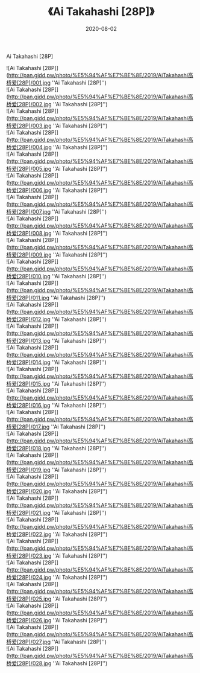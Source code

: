 ﻿---
layout: post
title:  《Ai Takahashi [28P]》
date:   2020-08-02
img: http://pan.gjdd.pw/photo/%E5%94%AF%E7%BE%8E/2019/AiTakahashi高桥爱[28P]/000.jpg
categories: [美女, 清纯, 唯美]
---

Ai Takahashi [28P]

![Ai Takahashi [28P]](http://pan.gjdd.pw/photo/%E5%94%AF%E7%BE%8E/2019/AiTakahashi高桥爱[28P]/001.jpg ''Ai Takahashi [28P]'') <br>
![Ai Takahashi [28P]](http://pan.gjdd.pw/photo/%E5%94%AF%E7%BE%8E/2019/AiTakahashi高桥爱[28P]/002.jpg ''Ai Takahashi [28P]'') <br>
![Ai Takahashi [28P]](http://pan.gjdd.pw/photo/%E5%94%AF%E7%BE%8E/2019/AiTakahashi高桥爱[28P]/003.jpg ''Ai Takahashi [28P]'') <br>
![Ai Takahashi [28P]](http://pan.gjdd.pw/photo/%E5%94%AF%E7%BE%8E/2019/AiTakahashi高桥爱[28P]/004.jpg ''Ai Takahashi [28P]'') <br>
![Ai Takahashi [28P]](http://pan.gjdd.pw/photo/%E5%94%AF%E7%BE%8E/2019/AiTakahashi高桥爱[28P]/005.jpg ''Ai Takahashi [28P]'') <br>
![Ai Takahashi [28P]](http://pan.gjdd.pw/photo/%E5%94%AF%E7%BE%8E/2019/AiTakahashi高桥爱[28P]/006.jpg ''Ai Takahashi [28P]'') <br>
![Ai Takahashi [28P]](http://pan.gjdd.pw/photo/%E5%94%AF%E7%BE%8E/2019/AiTakahashi高桥爱[28P]/007.jpg ''Ai Takahashi [28P]'') <br>
![Ai Takahashi [28P]](http://pan.gjdd.pw/photo/%E5%94%AF%E7%BE%8E/2019/AiTakahashi高桥爱[28P]/008.jpg ''Ai Takahashi [28P]'') <br>
![Ai Takahashi [28P]](http://pan.gjdd.pw/photo/%E5%94%AF%E7%BE%8E/2019/AiTakahashi高桥爱[28P]/009.jpg ''Ai Takahashi [28P]'') <br>
![Ai Takahashi [28P]](http://pan.gjdd.pw/photo/%E5%94%AF%E7%BE%8E/2019/AiTakahashi高桥爱[28P]/010.jpg ''Ai Takahashi [28P]'') <br>
![Ai Takahashi [28P]](http://pan.gjdd.pw/photo/%E5%94%AF%E7%BE%8E/2019/AiTakahashi高桥爱[28P]/011.jpg ''Ai Takahashi [28P]'') <br>
![Ai Takahashi [28P]](http://pan.gjdd.pw/photo/%E5%94%AF%E7%BE%8E/2019/AiTakahashi高桥爱[28P]/012.jpg ''Ai Takahashi [28P]'') <br>
![Ai Takahashi [28P]](http://pan.gjdd.pw/photo/%E5%94%AF%E7%BE%8E/2019/AiTakahashi高桥爱[28P]/013.jpg ''Ai Takahashi [28P]'') <br>
![Ai Takahashi [28P]](http://pan.gjdd.pw/photo/%E5%94%AF%E7%BE%8E/2019/AiTakahashi高桥爱[28P]/014.jpg ''Ai Takahashi [28P]'') <br>
![Ai Takahashi [28P]](http://pan.gjdd.pw/photo/%E5%94%AF%E7%BE%8E/2019/AiTakahashi高桥爱[28P]/015.jpg ''Ai Takahashi [28P]'') <br>
![Ai Takahashi [28P]](http://pan.gjdd.pw/photo/%E5%94%AF%E7%BE%8E/2019/AiTakahashi高桥爱[28P]/016.jpg ''Ai Takahashi [28P]'') <br>
![Ai Takahashi [28P]](http://pan.gjdd.pw/photo/%E5%94%AF%E7%BE%8E/2019/AiTakahashi高桥爱[28P]/017.jpg ''Ai Takahashi [28P]'') <br>
![Ai Takahashi [28P]](http://pan.gjdd.pw/photo/%E5%94%AF%E7%BE%8E/2019/AiTakahashi高桥爱[28P]/018.jpg ''Ai Takahashi [28P]'') <br>
![Ai Takahashi [28P]](http://pan.gjdd.pw/photo/%E5%94%AF%E7%BE%8E/2019/AiTakahashi高桥爱[28P]/019.jpg ''Ai Takahashi [28P]'') <br>
![Ai Takahashi [28P]](http://pan.gjdd.pw/photo/%E5%94%AF%E7%BE%8E/2019/AiTakahashi高桥爱[28P]/020.jpg ''Ai Takahashi [28P]'') <br>
![Ai Takahashi [28P]](http://pan.gjdd.pw/photo/%E5%94%AF%E7%BE%8E/2019/AiTakahashi高桥爱[28P]/021.jpg ''Ai Takahashi [28P]'') <br>
![Ai Takahashi [28P]](http://pan.gjdd.pw/photo/%E5%94%AF%E7%BE%8E/2019/AiTakahashi高桥爱[28P]/022.jpg ''Ai Takahashi [28P]'') <br>
![Ai Takahashi [28P]](http://pan.gjdd.pw/photo/%E5%94%AF%E7%BE%8E/2019/AiTakahashi高桥爱[28P]/023.jpg ''Ai Takahashi [28P]'') <br>
![Ai Takahashi [28P]](http://pan.gjdd.pw/photo/%E5%94%AF%E7%BE%8E/2019/AiTakahashi高桥爱[28P]/024.jpg ''Ai Takahashi [28P]'') <br>
![Ai Takahashi [28P]](http://pan.gjdd.pw/photo/%E5%94%AF%E7%BE%8E/2019/AiTakahashi高桥爱[28P]/025.jpg ''Ai Takahashi [28P]'') <br>
![Ai Takahashi [28P]](http://pan.gjdd.pw/photo/%E5%94%AF%E7%BE%8E/2019/AiTakahashi高桥爱[28P]/026.jpg ''Ai Takahashi [28P]'') <br>
![Ai Takahashi [28P]](http://pan.gjdd.pw/photo/%E5%94%AF%E7%BE%8E/2019/AiTakahashi高桥爱[28P]/027.jpg ''Ai Takahashi [28P]'') <br>
![Ai Takahashi [28P]](http://pan.gjdd.pw/photo/%E5%94%AF%E7%BE%8E/2019/AiTakahashi高桥爱[28P]/028.jpg ''Ai Takahashi [28P]'') <br>
